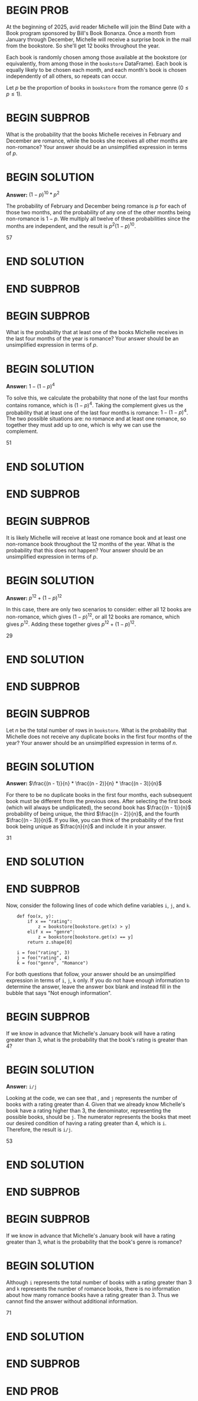 # BEGIN PROB

At the beginning of 2025, avid reader Michelle will join the Blind Date
with a Book program sponsored by Bill's Book Bonanza. Once a month from
January through December, Michelle will receive a surprise book in the
mail from the bookstore. So she'll get 12 books throughout the year.

Each book is randomly chosen among those available at the bookstore (or
equivalently, from among those in the `bookstore` DataFrame). Each book
is equally likely to be chosen each month, and each month's book is
chosen independently of all others, so repeats can occur.

Let $p$ be the proportion of books in `bookstore` from the romance genre
($0 \leq p \leq 1$).

# BEGIN SUBPROB

What is the probability that the books Michelle receives in February and
December are romance, while the books she receives all other months are
non-romance? Your answer should be an unsimplified expression in terms
of $p$.

# BEGIN SOLUTION

**Answer:** $(1 - p)^{10} * p^2$

The probability of February and December being romance is $p$ for each of those two months, and the probability of any one of the other months being non-romance is $1-p$. We multiply all twelve of these probabilities since the months are independent, and the result is $p^2(1−p)^{10}$.


<average>57</average>

# END SOLUTION

# END SUBPROB

# BEGIN SUBPROB

What is the probability that at least one of the books Michelle receives
in the last four months of the year is romance? Your answer should be an
unsimplified expression in terms of $p$.

# BEGIN SOLUTION

**Answer:** $1 - (1 - p)^4$

To solve this, we calculate the probability that none of the last four months contains romance, which is $(1−p)^4$. Taking the complement gives us the probability that at least one of the last four months is romance: $1−(1−p)^4$. The two possible situations are: no romance and at least one romance, so together they must add up to one, which is why we can use the complement.

<average>51</average>

# END SOLUTION

# END SUBPROB

# BEGIN SUBPROB

It is likely Michelle will receive at least one romance book and at
least one non-romance book throughout the 12 months of the year. What is
the probability that this does not happen? Your answer should be an
unsimplified expression in terms of $p$.

# BEGIN SOLUTION

**Answer:** $p^{12} + (1 - p)^{12}$

In this case, there are only two scenarios to consider: either all 12 books are non-romance, which gives $(1−p)^{12}$, or all 12 books are romance, which gives $p^{12}$. Adding these together gives $p^{12}+(1−p)^{12}$.


<average>29</average>

# END SOLUTION

# END SUBPROB

# BEGIN SUBPROB

Let $n$ be the total number of rows in `bookstore`. What is the
probability that Michelle does not receive any duplicate books in the
first four months of the year? Your answer should be an unsimplified
expression in terms of $n$.

# BEGIN SOLUTION

**Answer:** $\frac{(n - 1)}{n} * \frac{(n - 2)}{n} * \frac{(n - 3)}{n}$

For there to be no duplicate books in the first four months, each subsequent book must be different from the previous ones. After selecting the first book (which will always be undiplicated), the second book has $\frac{(n - 1)}{n}$ probability of being unique, the third $\frac{(n - 2)}{n}$, and the fourth $\frac{(n - 3)}{n}$. If you like, you can think of the probability of the first book being unique as $\frac{n}{n}$ and include it in your answer.

<average>31</average>

# END SOLUTION

# END SUBPROB

Now, consider the following lines of code which define variables `i`,
`j`, and `k`.

        def foo(x, y):
            if x == "rating":
                z = bookstore[bookstore.get(x) > y]
            elif x == "genre":
                z = bookstore[bookstore.get(x) == y]
            return z.shape[0]

        i = foo("rating", 3)
        j = foo("rating", 4)
        k = foo("genre", "Romance")

For both questions that follow, your answer should be an unsimplified
expression in terms of `i`, `j`, `k` only. If you do not have enough
information to determine the answer, leave the answer box blank and
instead fill in the bubble that says "Not enough information".

# BEGIN SUBPROB

If we know in advance that Michelle's January book will have a rating
greater than 3, what is the probability that the book's rating is
greater than 4?

# BEGIN SOLUTION


**Answer:** `i/j`

Looking at the code, we can see that , and `j` represents the number of books with a rating greater than 4. Given that we already know Michelle's book have a rating higher than 3, the denominator, representing the possible books, should be `j`. The numerator represents the books that meet our desired condition of having a rating greater than 4, which is `i`. Therefore, the result is `i/j`. 

<average>53</average>

# END SOLUTION

# END SUBPROB

# BEGIN SUBPROB

If we know in advance that Michelle's January book will have a rating
greater than 3, what is the probability that the book's genre is
romance?

# BEGIN SOLUTION

Although `i` represents the total number of books with a rating greater than 3 and `k` represents the number of romance books, there is no information about how many romance books have a rating greater than 3. Thus we cannot find the answer without additional information.

<average>71</average>

# END SOLUTION

# END SUBPROB

# END PROB